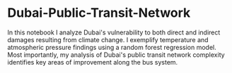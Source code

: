 # Dubai-Public-Transit-Network
In this notebook I analyze Dubai's vulnerability to both direct and indirect damages resulting from climate change. I exemplify temperature and atmospheric pressure findings using a random forest regression model. Most importantly, my analysis of Dubai's public transit network complexity identifies key areas of improvement along the bus system.
